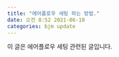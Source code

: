 ```yaml
---
title: "에어플로우 세팅 하는 방법."
date: 오전 8:52 2021-06-10
categories: bjm update
---
```


이 글은 에어플로우 세팅 관련된 글입니다.
